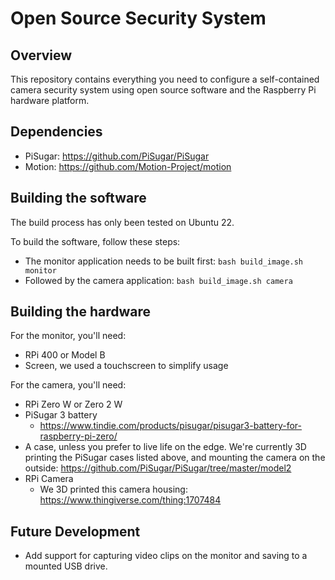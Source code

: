 # Open Source Security System

## Overview

This repository contains everything you need to configure
a self-contained camera security system using open source
software and the Raspberry Pi hardware platform.

## Dependencies

* PiSugar: https://github.com/PiSugar/PiSugar
* Motion: https://github.com/Motion-Project/motion

## Building the software

The build process has only been tested on Ubuntu 22.

To build the software, follow these steps:

* The monitor application needs to be built first: `bash build_image.sh monitor`
* Followed by the camera application: `bash build_image.sh camera`

## Building the hardware

For the monitor, you'll need:

* RPi 400 or Model B
* Screen, we used a touchscreen to simplify usage 

For the camera, you'll need:

* RPi Zero W or Zero 2 W
* PiSugar 3 battery
  * https://www.tindie.com/products/pisugar/pisugar3-battery-for-raspberry-pi-zero/
* A case, unless you prefer to live life on the edge. 
  We're currently 3D printing the PiSugar cases listed above, 
  and mounting the camera on the outside: https://github.com/PiSugar/PiSugar/tree/master/model2
* RPi Camera
  * We 3D printed this camera housing: https://www.thingiverse.com/thing:1707484

## Future Development 

* Add support for capturing video clips on the monitor and saving to a mounted USB drive.